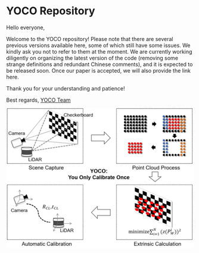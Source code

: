 # YOCO Repository

Hello everyone,

Welcome to the YOCO repository! Please note that there are several previous versions available here, some of which still have some issues. We kindly ask you not to refer to them at the moment. We are currently working diligently on organizing the latest version of the code (removing some strange definitions and redundant Chinese comments), and it is expected to be released soon. Once our paper is accepted, we will also provide the link here.

Thank you for your understanding and patience!

Best regards,
[YOCO Team](https://github.com/louiszengCN/lidar_camera_auto_calibration)

![YOCO Method Overview](gra_ab.png)

